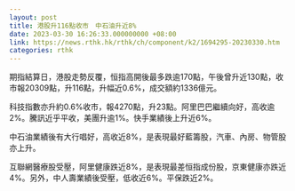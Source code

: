 ```yaml
---
layout: post
title: 港股升116點收市　中石油升近8%
date: 2023-03-30 16:26:33.000000000 +08:00
link: https://news.rthk.hk/rthk/ch/component/k2/1694295-20230330.htm
categories: rthk
---
```


期指結算日，港股走勢反覆，恒指高開後最多跌逾170點，午後曾升近130點，收市報20309點，升116點，升幅近0.6%，成交額約1336億元。

科技指數亦升約0.6%收市，報4270點，升23點。阿里巴巴繼續向好，高收逾2%。騰訊近乎平收，美團升逾1%。快手業績後上升近6%。

中石油業績後有大行唱好，高收近8%，是表現最好藍籌股，汽車、內房、物管股亦上升。

互聯網醫療股受壓，阿里健康跌近8%，是表現最差恒指成份股，京東健康亦跌近4%。另外，中人壽業績後受壓，低收近6%。平保跌近2%。
